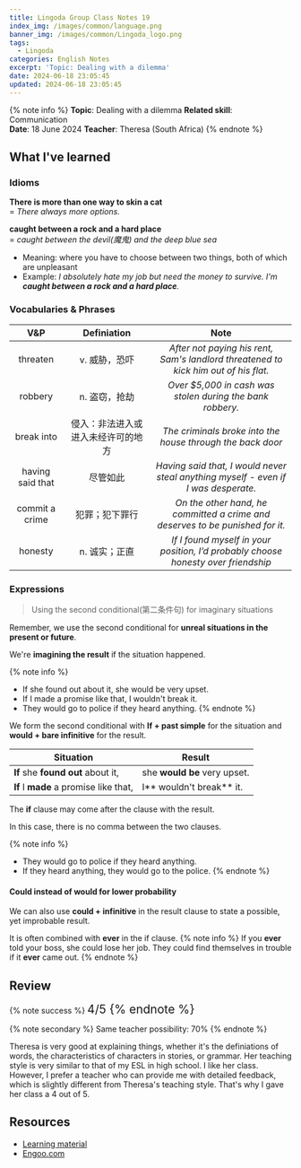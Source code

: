 ```yaml
---
title: Lingoda Group Class Notes 19
index_img: /images/common/language.png
banner_img: /images/common/Lingoda_logo.png
tags:
  - Lingoda
categories: English Notes
excerpt: 'Topic: Dealing with a dilemma'
date: 2024-06-18 23:05:45
updated: 2024-06-18 23:05:45
---
```


{% note info %}
**Topic**: Dealing with a dilemma
**Related skill**: Communication  
**Date**: 18 June 2024
**Teacher**: Theresa (South Africa)
{% endnote %}

## What I've learned

### Idioms

**There is more than one way to skin a cat**  
  = *There always more options.*

**caught between a rock and a hard place**  
  = *caught between the devil(魔鬼) and the deep blue sea*
- Meaning: where you have to choose between two things, both of which are unpleasant
- Example: *I absolutely hate my job but need the money to survive. I'm **caught between a rock and a hard place**.*

### Vocabularies & Phrases

|       V&P        |            Definiation             |                                        Note                                         |
| :--------------: | :--------------------------------: | :---------------------------------------------------------------------------------: |
|     threaten     |           v. 威胁，恐吓            | *After not paying his rent, Sam's landlord threatened to kick him out of his flat.* |
|     robbery      |           n. 盗窃，抢劫            |              *Over $5,000 in cash was stolen during the bank robbery.*              |
|    break into    | 侵入：非法进入或进入未经许可的地方 |             *The criminals broke into the house through the back door*              |
| having said that |              尽管如此              | *Having said that, I would never steal anything myself - even if I was desperate.*  |
|  commit a crime  |           犯罪；犯下罪行           |    *On the other hand, he committed a crime and deserves to be punished for it.*    |
|     honesty      |           n.	诚实；正直            |  *If I found myself in your position, I’d probably choose honesty over friendship*  |

### Expressions
> Using the second conditional(第二条件句) for imaginary situations

Remember, we use the second conditional for **unreal situations in the present or future**.

We're **imagining the result** if the situation happened.

{% note info %}
- If she found out about it, she would be very upset.
- If I made a promise like that, I wouldn't break it.
- They would go to police if they heard anything.
{% endnote %}

We form the second conditional with **If + past simple** for the situation and **would + bare infinitive** for the result.

| Situation                              | Result                       |
| -------------------------------------- | ---------------------------- |
| **If** she **found out** about it,     | she **would be** very upset. |
| **If** I **made** a promise like that, | I** wouldn't break** it.     |
 

The **if** clause may come after the clause with the result.

In this case, there is no comma between the two clauses.

{% note info %}
- They would go to police if they heard anything.
- If they heard anything, they would go to the police.
{% endnote %}

#### Could instead of would for lower probability
We can also use **could + infinitive** in the result clause to state a possible, yet improbable result.

It is often combined with **ever** in the if clause.
{% note info %}
If you **ever** told your boss, she could lose her job.
They could find themselves in trouble if it **ever** came out.
{% endnote %}
## Review

{% note success %}
<span style="font-size:1.5em;">
4/5
<span>
{% endnote %}

{% note secondary %}
<span style="font-size:1em;">
Same teacher possibility: 70%
<span>
{% endnote %}

Theresa is very good at explaining things, whether it's the definiations of words, the characteristics of characters in stories, or grammar. Her teaching style is very similar to that of my ESL in high school. I like her class. However, I prefer a teacher who can provide me with detailed feedback, which is slightly different from Theresa's teaching style.  That's why I gave her class a 4 out of 5. 

## Resources
- [Learning material](https://learn.lingoda.com/english/learning-materials/66632dd1de9c5/download)
- [Engoo.com](https://engoo.com/app/daily-news)
